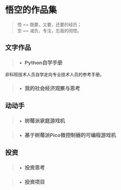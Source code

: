 # 悟空的作品集

> 悟 == 既要，又要，还要的经历；  
> 空 == 减负，专注，忘我的彻悟。

## 文字作品

> * ### Python自学手册  
非科班技术人员自学走向专业技术人员的参考手册。

> * ### 我的社会经济观察与思考

## 动动手

> * ### 树莓派家庭游戏机

> * ### 基于树莓派Pico微控制器的可编程游戏机

## 投资

> * ### 投资思考

> * ### 投资项目

